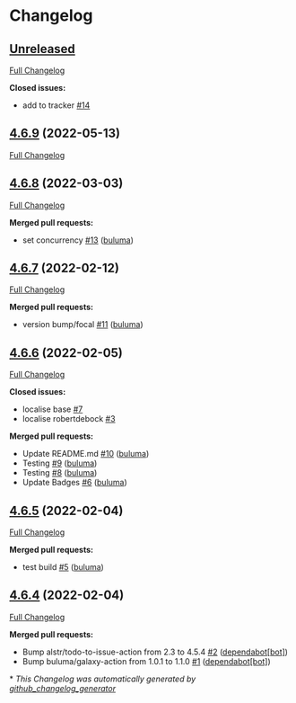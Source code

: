 # Changelog

## [Unreleased](https://github.com/buluma/ansible-role-php/tree/HEAD)

[Full Changelog](https://github.com/buluma/ansible-role-php/compare/4.6.9...HEAD)

**Closed issues:**

- add to tracker [\#14](https://github.com/buluma/ansible-role-php/issues/14)

## [4.6.9](https://github.com/buluma/ansible-role-php/tree/4.6.9) (2022-05-13)

[Full Changelog](https://github.com/buluma/ansible-role-php/compare/4.6.8...4.6.9)

## [4.6.8](https://github.com/buluma/ansible-role-php/tree/4.6.8) (2022-03-03)

[Full Changelog](https://github.com/buluma/ansible-role-php/compare/4.6.7...4.6.8)

**Merged pull requests:**

- set concurrency [\#13](https://github.com/buluma/ansible-role-php/pull/13) ([buluma](https://github.com/buluma))

## [4.6.7](https://github.com/buluma/ansible-role-php/tree/4.6.7) (2022-02-12)

[Full Changelog](https://github.com/buluma/ansible-role-php/compare/4.6.6...4.6.7)

**Merged pull requests:**

- version bump/focal [\#11](https://github.com/buluma/ansible-role-php/pull/11) ([buluma](https://github.com/buluma))

## [4.6.6](https://github.com/buluma/ansible-role-php/tree/4.6.6) (2022-02-05)

[Full Changelog](https://github.com/buluma/ansible-role-php/compare/4.6.5...4.6.6)

**Closed issues:**

- localise base [\#7](https://github.com/buluma/ansible-role-php/issues/7)
- localise robertdebock [\#3](https://github.com/buluma/ansible-role-php/issues/3)

**Merged pull requests:**

- Update README.md [\#10](https://github.com/buluma/ansible-role-php/pull/10) ([buluma](https://github.com/buluma))
- Testing [\#9](https://github.com/buluma/ansible-role-php/pull/9) ([buluma](https://github.com/buluma))
- Testing [\#8](https://github.com/buluma/ansible-role-php/pull/8) ([buluma](https://github.com/buluma))
- Update Badges [\#6](https://github.com/buluma/ansible-role-php/pull/6) ([buluma](https://github.com/buluma))

## [4.6.5](https://github.com/buluma/ansible-role-php/tree/4.6.5) (2022-02-04)

[Full Changelog](https://github.com/buluma/ansible-role-php/compare/4.6.4...4.6.5)

**Merged pull requests:**

- test build [\#5](https://github.com/buluma/ansible-role-php/pull/5) ([buluma](https://github.com/buluma))

## [4.6.4](https://github.com/buluma/ansible-role-php/tree/4.6.4) (2022-02-04)

[Full Changelog](https://github.com/buluma/ansible-role-php/compare/7d7d2a32f337f2cabee48d38160edafd8e453a30...4.6.4)

**Merged pull requests:**

- Bump alstr/todo-to-issue-action from 2.3 to 4.5.4 [\#2](https://github.com/buluma/ansible-role-php/pull/2) ([dependabot[bot]](https://github.com/apps/dependabot))
- Bump buluma/galaxy-action from 1.0.1 to 1.1.0 [\#1](https://github.com/buluma/ansible-role-php/pull/1) ([dependabot[bot]](https://github.com/apps/dependabot))



\* *This Changelog was automatically generated by [github_changelog_generator](https://github.com/github-changelog-generator/github-changelog-generator)*
